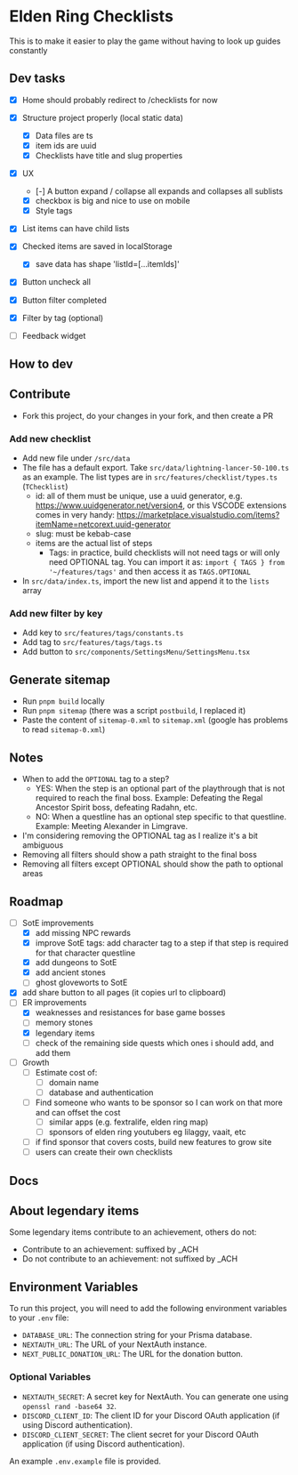 # Elden Ring Checklists

This is to make it easier to play the game without having to look up guides constantly

## Dev tasks

- [x] Home should probably redirect to /checklists for now
- [x] Structure project properly (local static data)
  - [x] Data files are ts
  - [x] item ids are uuid
  - [x] Checklists have title and slug properties
- [x] UX
  - [-] A button expand / collapse all expands and collapses all sublists
  - [x] checkbox is big and nice to use on mobile
  - [x] Style tags
- [x] List items can have child lists
- [x] Checked items are saved in localStorage
  - [x] save data has shape 'listId=[...itemIds]'
- [x] Button uncheck all
- [x] Button filter completed
- [x] Filter by tag (optional)
- [ ] Feedback widget


## How to dev

## Contribute

- Fork this project, do your changes in your fork, and then create a PR

### Add new checklist

- Add new file under `/src/data`
- The file has a default export. Take `src/data/lightning-lancer-50-100.ts` as an example. The list types are in `src/features/checklist/types.ts` (`TChecklist`)
  - id: all of them must be unique, use a uuid generator, e.g. https://www.uuidgenerator.net/version4, or this VSCODE extensions comes in very handy: https://marketplace.visualstudio.com/items?itemName=netcorext.uuid-generator
  - slug: must be kebab-case
  - items are the actual list of steps
    - Tags: in practice, build checklists will not need tags or will only need OPTIONAL tag. You can import it as: `import { TAGS } from '~/features/tags'` and then access it as `TAGS.OPTIONAL`
- In `src/data/index.ts`, import the new list and append it to the `lists` array

### Add new filter by key

- Add key to `src/features/tags/constants.ts`
- Add tag to `src/features/tags/tags.ts`
- Add button to `src/components/SettingsMenu/SettingsMenu.tsx`

## Generate sitemap

- Run `pnpm build` locally
- Run `pnpm sitemap` (there was a script `postbuild`, I replaced it)
- Paste the content of `sitemap-0.xml` to `sitemap.xml` (google has problems to read `sitemap-0.xml`)

## Notes

- When to add the `OPTIONAL` tag to a step?
  - YES: When the step is an optional part of the playthrough that is not required to reach the final boss. Example: Defeating the Regal Ancestor Spirit boss, defeating Radahn, etc.
  - NO: When a questline has an optional step specific to that questline. Example: Meeting Alexander in Limgrave.
- I'm considering removing the OPTIONAL tag as I realize it's a bit ambiguous
- Removing all filters should show a path straight to the final boss
- Removing all filters except OPTIONAL should show the path to optional areas

## Roadmap

- [ ] SotE improvements
  - [x] add missing NPC rewards
  - [x] improve SotE tags: add character tag to a step if that step is required for that character questline
  - [x] add dungeons to SotE
  - [x] add ancient stones
  - [ ] ghost gloveworts to SotE
- [x] add share button to all pages (it copies url to clipboard)
- [ ] ER improvements
  - [x] weaknesses and resistances for base game bosses
  - [ ] memory stones
  - [x] legendary items
  - [ ] check of the remaining side quests which ones i should add, and add them
- [ ] Growth
  - [ ] Estimate cost of:
    - [ ] domain name
    - [ ] database and authentication
  - [ ] Find someone who wants to be sponsor so I can work on that more and can offset the cost
    - [ ] similar apps (e.g. fextralife, elden ring map)
    - [ ] sponsors of elden ring youtubers eg lilaggy, vaait, etc
  - [ ] if find sponsor that covers costs, build new features to grow site
  - [ ] users can create their own checklists

## Docs

## About legendary items

Some legendary items contribute to an achievement, others do not:

- Contribute to an achievement: suffixed by _ACH
- Do not contribute to an achievement: not suffixed by _ACH

## Environment Variables

To run this project, you will need to add the following environment variables to your `.env` file:

* `DATABASE_URL`: The connection string for your Prisma database.
* `NEXTAUTH_URL`: The URL of your NextAuth instance.
* `NEXT_PUBLIC_DONATION_URL`: The URL for the donation button.

### Optional Variables
* `NEXTAUTH_SECRET`: A secret key for NextAuth. You can generate one using `openssl rand -base64 32`.
* `DISCORD_CLIENT_ID`: The client ID for your Discord OAuth application (if using Discord authentication).
* `DISCORD_CLIENT_SECRET`: The client secret for your Discord OAuth application (if using Discord authentication).

An example `.env.example` file is provided.